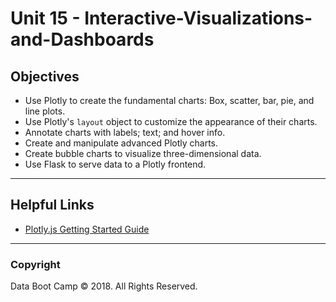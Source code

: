 # Unit 15 - Interactive-Visualizations-and-Dashboards

## Objectives

* Use Plotly to create the fundamental charts: Box, scatter, bar, pie, and line plots.
* Use Plotly's `layout` object to customize the appearance of their charts.
* Annotate charts with labels; text; and hover info.
* Create and manipulate advanced Plotly charts.
* Create bubble charts to visualize three-dimensional data.
* Use Flask to serve data to a Plotly frontend.

- - -

## Helpful Links

* [Plotly.js Getting Started Guide](https://plot.ly/javascript/getting-started/)

- - -

### Copyright

Data Boot Camp © 2018. All Rights Reserved.
